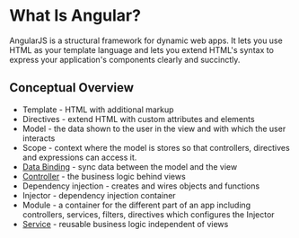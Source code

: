# What Is Angular?

AngularJS is a structural framework for dynamic web apps. It lets you use HTML as your template language and lets you extend HTML's syntax to express your application's components clearly and succinctly.

## Conceptual Overview

- Template - HTML with additional markup
- Directives - extend HTML with custom attributes and elements
- Model - the data shown to the user in the view and with which the user interacts
- Scope - context where the model is stores so that controllers, directives and expressions can access it.
- [Data Binding](DataBinding.md) - sync data between the model and the view
- [Controller](Controller.md) - the business logic behind views
- Dependency injection - creates and wires objects and functions
- Injector - dependency injection container
- Module - a container for the different part of an app including controllers, services, filters, directives which configures the Injector
- [Service](Service.md) - reusable business logic independent of views
